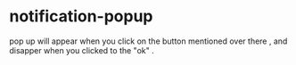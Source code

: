 # notification-popup
pop up will appear when you click on the button mentioned over there , and disapper when you clicked to the "ok" .
